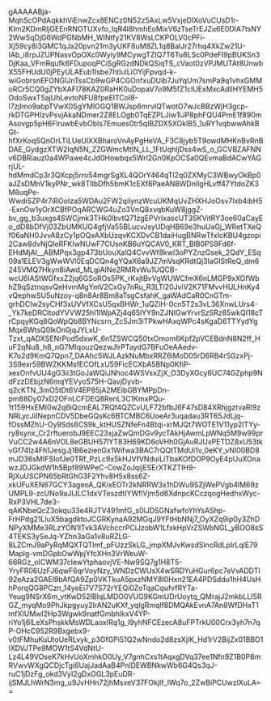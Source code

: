 gAAAAABja-MqhScOPdAqkkhViEnwZcx8ENCz0N52z5AxLw5VxjeDlXoVuCUsD1r-KIm2KDmRljGEEnRNOTUXvfo_lqR4l8hmhEoMixV6zTseTrEJZu6E0DIA7tsNY2WwSqDjG6WdPGNbMH_WINtfy21KV8WsLCKPOLV0cPFi-Xj59cy8i3GMC1qJa20pvn21m3yUKF8uM8ZL1q8BalJr27rhq4XkZw21U-IAb_i8rpJZUPNasvOpOXc0Wyiy9MCywgTZlQ7T6Tu8LSc0PdeFI9pBUKSn3DjKaa_VFmRqufk6FDupoqPCiSgRGzdNDkQSiqTS_cVaot0zVPJMUTAt8UnwbX55FHUdU0jPEyULAEub1Isbe7htlulLiOYijFpvqd-k-wiGobrsnEFONGlJnTssCb9wGP4CGOnfxuDUib7JuYqUm7smPa9q1vhxGMMoRCr5CQ0gZYbXAFI78KAZ0RaHK0uDopaV7o9M5fZ1clUExMxcAdllHYEMH5OdoSwxT5ajUhLevtoNFU8fpeElTCol8-l7zjImo9abpTVwX0SgYMlOGQ1BWJsp6mrvIQTwotO7wJcBBzWjH3gcp-rkDTGPHIzvPsvjAkaNDmer2Z8ELOgb0TqEZPLJiw1lJP8phFQU4PmE1f890mAsovgp5pH6FlruwbEvbObIs7Emues0tr5qIBZDX5XOklB5_1uRY1vqbwwAhkBGt-hfXrKoqSQnOrLTiLUeUlXXBharoVnAyPgHeVA_F3C8jyb5T9owdMHKnBvRnBDAE_GydgzXTW2IqN5N_ZZGWmcMtlN_LL_1FtUqhljDss4wS_o_GCVBZAFNNv6DBRiauz0a4WPawe4cJd0Howbqx5Wrl2Gn0KpOCSa0QEvmaBdACwYAGrjUL-hdMmdCp3r3QXcpj5rro54mgrSgXL4QOrY464qTl2q0ZXMyC3WBwyOkBp0aJZsDMnV1kyPNr_wk8TIlbDfh5bmK1cEXf8PaeAN8WDnIlgHLvff47YtdoZK3M8uqPe-WwdiSZP4r7iROoIza5WDAu2FW2qilynzWcuUKMqUvZHXHJoOsv7lxb4ibH5-ExnOw1yOrXCBfPOqARCWG4uZo3VnQ8xvqbKuW8jggZ-bv_gg_b3uxgs4SWCjmk3THk0lbvtQ71zgEPVrIxascUT3SKVitRY3oe60aCayEo_dD8bDfVj03ZbUMKUG4gfjVa55BLucvJsyUDqHB69e3huUaGj_WRetTXeQf06aNH0JvvA8zCy1pOQxAXbUzqvKCXDvCB1daiHugBNRwTfxIcKBU4gzopi2Caw8dvNjQleRFKIwNUwF7CUsnKB6uYQCAV0_KRT_BlB0PS9Fd6f-EHdMjAI__ABMPqx3gp473bUouXalQ4CvvWf8kwl3oPYZnzGsek_2QdY_ESq09a1ELEV3gWwWVl0EqDCQn4gYQaX6a9JZ7mVsqKRdtQj3IaGlStReQ_dm6245VMQ7Hkyn8iAwd_MLgiAINe2RMRvWu1UQCB-wcU6lAStWGfxxZ2jq6GSoROs5PK_rKxjtBvVgWUWCfmX6nLMGP9xXGfWbhZ9qSztnqsvQeHvmMgYmV2CxGy7nRu_R3LTl20JviV2K71FMvvHULHnKy4vQephwSU5uNzoy-q8n8Ar8Bm8aTsgCsfahK_gaWAdCaR0CnGTm-grhDCIw2syCHf3xUVVfXCsU5qxBHWr_1uQZiH-0cn5T2s3vL36XnwLUrs4-_Yk7keDRCltodYVVW25hl1IWpAZj4q65lYY9nZJNIGwYrvrSzSRz85wkQI18cTrCpqyKGq8QoWpQb8BYNcsrn_Zc5Jm3iTPkwHAxqWPc4sKgaD6TTYydYgMqx6WtsQ0lkOn0jqJYLxU-Tzxt_qADXSENrPod5dxwK_6n1ZSWCQ50txOmom6Kpf2pVCEBdnN8N2ff_HuF2qNu8_h8_nG7MIqouzQezwJIrPTaydG7BFuOeAAedv-K7o2d9KmQ7Qpn7_DAAhc5WJLAzkNuMbxRRZ6iMoD05rD6RB4rSGzxPj-3S9exr59BWZKKMsfECOfLxU59FicECXbA5BNp0KfiP-xexOnfvUU4gG3ii3tGoJaWQiJNhoc4WSVsxZjX_O3DyXGcy6UC74GZphp9NdFzzDEbjzN6mqYEVyo575H-QavjDyvb-q2cKTN_3mO5tDt6V4EP85jA2MEibGBYMPpDn-pm88Dy07xD2OFnLCFDEQ8RenL3C1KmxPQu-1t159HxEMI0w2q6iQcmEAL7RQf4QZCvULF72bfbJ6F47sD84XRhjgztvaRl9zNRLycJiINepnCDV5DbeGQsKc6BTCMBC6UoeAr3uqadau3RT65JdLjq-fOssMZhU-Oy9Sds6CS9k_ktHUSZNfeFn4Btqi-xrMJQt7WOTE1V11yp2lTYy-ry8synx_Cr2rftuerobJ9EEC23xjaZwQmDGv9ycTAkHjAwmLpWNq5M9w99prVuCC2w4A6nVOL8eGBUH57lYT83H69KD6oVHh0GjAuRJUxPETDZ8xU53tkvGf74lz4Fh1JesgJj1B6ezienGx1Wifwa3BAC7rQQtTMdUi1v_0eKY_vNI00BD8mJD36sMIFSIofJe0TRf_PzLc9x5kHJVfVNduiLlTbaKOfDOP9OyE4pUuXOnawzJDJGkdW1h5Bpf89WPeC-CowZoJqijESErXTKZTIH9-RjXuUSCPN65bRtGhG3F2Yhv8H5x8ss6Z-xkUFuXEN67GCY3ageoA_QKixEOTr2kNRRW3x1hDWu9SZjWePVgb4lM69zUMPL9-zcUNo9aJIJLC1dxVTeszdtIYWflVjm5d6XdnpcKCczqogHedhxWyc-RxP3VHL7de3-qAKNbeQcZ3okqu33e4RJTV491mfG_s0lJDSGNafwfoYhYsAShp-FrHPdg21LluX5bagdktoJCGRKynaA92MGqJ9YFtHbNNj7_OyXZq9ip0y3ZhDNPyXMMe3RLzYON1lTvk3AVchccrPCiJzobW1LfxkHpVrZSWbNGL_yBOO8sS4TEKS3ySeJq-YZhn3aGa1v8uRZLG-8LZCmJ9aPyRqMQXTQTlmf_pFUzzSkLG_jmpXMJvKwsdSlncRdLplrLqlE79Maplg-vmDGpbOwWpjYfcXHn3VrWeuW-66RGz_oICWM37clewYtphaovjVE-Nw9SQ7g1H8T5-YryFR06UzFJ6qwF6qrVoyNzy_WNDzCWUsX4wSRDYuHGur6pc7eVvADDTl92eAza2GAEl9bAfQA9Zp0VKTkuA5pxzNMY8I0Hxn21EA4PDSddu1hH4UsHhPorqQG8PCzn_14yeEi7V7S72rYEQi0ZoTqaCqufvfRYTa-Yeug9NSrX6m_vtKwD52IBlqLMDO0VUG9KGmUDrUoytq_QMrajJ2mkbLLI5RGZ_myqMo9PhJkpgyuy2lrAN2uKXf_yqlgRmqlf8DMQAkEvnA7An8WfDHxT1mfXIUMwI2Hp3Wgwk9natfGmbhlkxV4YP-riYo1j6lLeXsPhskkMsWDLaoxIRq1g_l9yhNFCEzecA8uFPTrkU00Crx3yh7n7qP-OHcC952R9Bxgebx9-v0tFMhuKuUtoUeRLvyk_p3GfGPi51Q2wNndo2d8zsXjlK_Hd1rV2BijZx01BBO1lXDVJTPe9MOW1tS4VdNtU-Lz4L49VOseK7kHvUoXmhkO0Uy_V7gnhCxs1tAqxgDVq37ee1Nfn9Z1B0P8mRVwvWXgQCDjcTgi6UajJadAaB4PnlDEWBNkwWb6G4Qs3qJ-ruC1jDzFg_okd3VyI2gDxOGL3pEuDR-ijSMJLhWrN3mg_u9JvHHn72jhMsxeV37FOkjIf_IWq7o_2ZwBiPCUwzlXuLA==